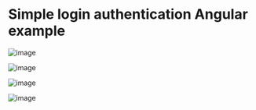 # Simple login authentication Angular example

![image](https://github.com/skti-dev/auth-front-angular/assets/38216218/e3eeac58-4766-4805-b5cf-82275f5795ea)

![image](https://github.com/skti-dev/auth-front-angular/assets/38216218/1d728d34-52f4-4f13-a040-08070421d4ec)

![image](https://github.com/skti-dev/auth-front-angular/assets/38216218/6b976a54-9989-4a01-be9c-1fa9a0a36b6c)

![image](https://github.com/skti-dev/auth-front-angular/assets/38216218/1a03f055-ff3a-4850-aaab-f519ad247cc5)
